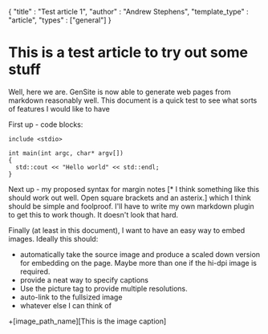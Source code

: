 {
  "title" : "Test article 1",
  "author" : "Andrew Stephens",
  "template_type" : "article",
  "types" : ["general"]
}
# This is a test article to try out some stuff

Well, here we are. GenSite is now able to generate web pages from markdown reasonably well. This document is a quick test to see what sorts of features I would like to have

First up - code blocks:

~~~~
include <stdio>

int main(int argc, char* argv[])
{
  std::cout << "Hello world" << std::endl;
}
~~~~


Next up - my proposed syntax for margin notes [* I think something like this should work out well. Open square brackets and an asterix.] which I think should be simple and foolproof. I'll have to write my own markdown plugin to get this to work though. It doesn't look that hard.

Finally (at least in this document), I want to have an easy way to embed images. Ideally this should:

  * automatically take the source image and produce a scaled down version for embedding on the page. Maybe more than one if the hi-dpi image is required.
  * provide a neat way to specify captions
  * Use the picture tag to provide multiple resolutions.
  * auto-link to the fullsized image
  * whatever else I can think of

+[image_path_name][This is the image caption]








